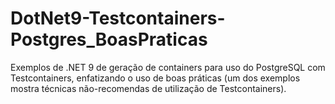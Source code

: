 # DotNet9-Testcontainers-Postgres_BoasPraticas
Exemplos de .NET 9 de geração de containers para uso do PostgreSQL com Testcontainers, enfatizando o uso de boas práticas (um dos exemplos mostra técnicas não-recomendas de utilização de Testcontainers).
